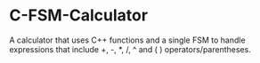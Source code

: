 # C-FSM-Calculator
A calculator that uses C++ functions and a single FSM to handle expressions that include +, -, *, /, ^ and ( ) operators/parentheses.
